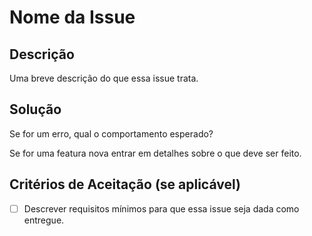 # Nome da Issue

## Descrição

Uma breve descrição do que essa issue trata.

## Solução

Se for um erro, qual o comportamento esperado?

Se for uma featura nova entrar em detalhes sobre o que deve ser feito.

## Critérios de Aceitação (se aplicável)

- [ ] Descrever requisitos mínimos para que essa issue seja dada como entregue.
